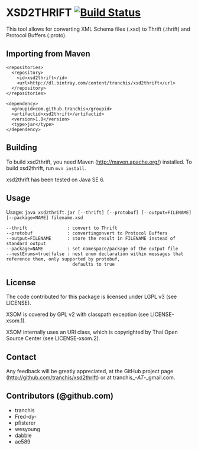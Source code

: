 # XSD2THRIFT [![Build Status](https://travis-ci.org/tranchis/xsd2thrift.png?branch=master)](https://travis-ci.org/tranchis/xsd2thrift)

This tool allows for converting XML Schema files (.xsd) to Thrift (.thrift) and
Protocol Buffers (.proto).

## Importing from Maven

    <repositories>
      <repository>
        <id>xsd2thrift</id>
        <url>http://dl.bintray.com/content/tranchis/xsd2thrift</url>
      </repository>
    </repositories>
    
    <dependency>
      <groupid>com.github.tranchis</groupid>
      <artifactid>xsd2thrift</artifactid>
      <version>1.0</version>
      <type>jar</type>
    </dependency>

## Building

To build xsd2thrift, you need Maven (http://maven.apache.org/) installed. To build xsd2thrift, run `mvn install`.

xsd2thrift has been tested on Java SE 6.

## Usage

Usage: `java xsd2thrift.jar [--thrift] [--protobuf] [--output=FILENAME] [--package=NAME] filename.xsd`

    --thrift               : convert to Thrift
    --protobuf             : convertingonvert to Protocol Buffers
    --output=FILENAME      : store the result in FILENAME instead of standard output
    --package=NAME         : set namespace/package of the output file
    --nestEnums=true|false : nest enum declaration within messages that reference them, only supported by protobuf,
                             defaults to true

## License

The code contributed for this package is licensed under LGPL v3 (see LICENSE).

XSOM is covered by GPL v2 with classpath exception (see LICENSE-xsom.1).

XSOM internally uses an URI class, which is copyrighted by Thai Open Source
Center (see LICENSE-xsom.2).

## Contact

Any feedback will be greatly appreciated, at the GitHub project page
(http://github.com/tranchis/xsd2thrift) or at tranchis_-_AT_-_gmail.com.

## Contributors (@github.com)

* tranchis
* Fred-dy-
* pfisterer
* wesyoung
* dabble
* ae589

